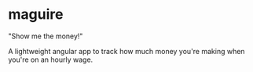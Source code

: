 # maguire
"Show me the money!" 

A lightweight angular app to track how much money you're making when you're on an hourly wage.
